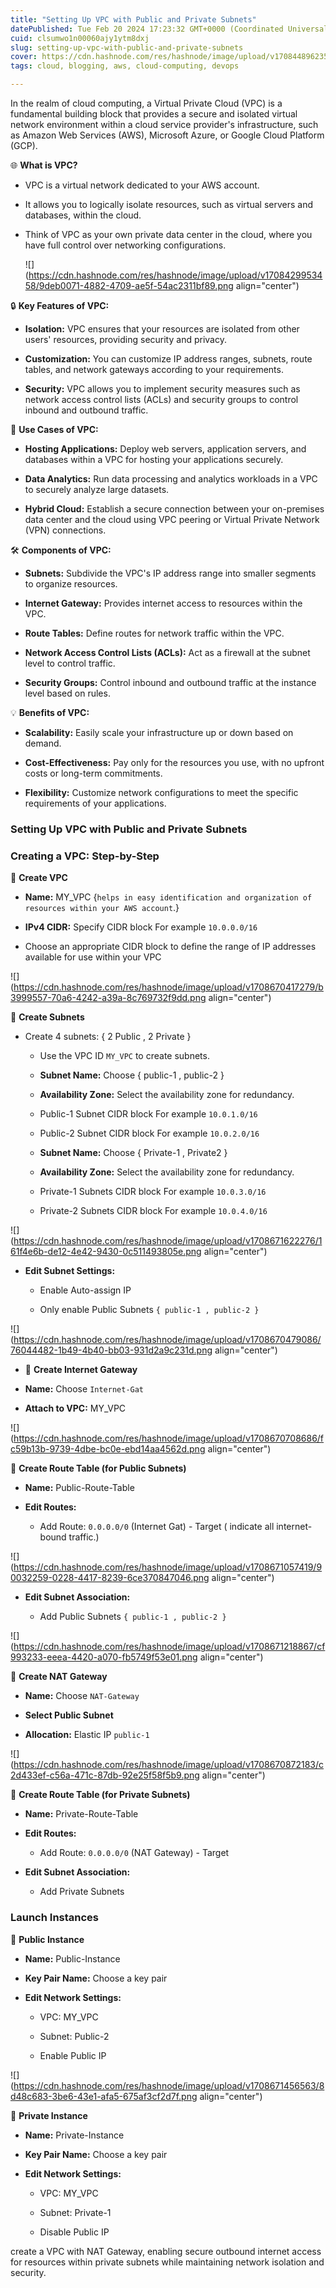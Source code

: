 ```yaml
---
title: "Setting Up VPC with Public and Private Subnets"
datePublished: Tue Feb 20 2024 17:23:32 GMT+0000 (Coordinated Universal Time)
cuid: clsumwo1n00060ajy1ytm8dxj
slug: setting-up-vpc-with-public-and-private-subnets
cover: https://cdn.hashnode.com/res/hashnode/image/upload/v1708448962354/47cc358c-ab43-4363-b9a4-76febe25d67b.jpeg
tags: cloud, blogging, aws, cloud-computing, devops

---
```


In the realm of cloud computing, a Virtual Private Cloud (VPC) is a fundamental building block that provides a secure and isolated virtual network environment within a cloud service provider's infrastructure, such as Amazon Web Services (AWS), Microsoft Azure, or Google Cloud Platform (GCP).

🌐 **What is VPC?**

* VPC is a virtual network dedicated to your AWS account.
    
* It allows you to logically isolate resources, such as virtual servers and databases, within the cloud.
    
* Think of VPC as your own private data center in the cloud, where you have full control over networking configurations.
    
    ![](https://cdn.hashnode.com/res/hashnode/image/upload/v1708429953458/9deb0071-4882-4709-ae5f-54ac2311bf89.png align="center")
    

🔒 **Key Features of VPC:**

* **Isolation:** VPC ensures that your resources are isolated from other users' resources, providing security and privacy.
    
* **Customization:** You can customize IP address ranges, subnets, route tables, and network gateways according to your requirements.
    
* **Security:** VPC allows you to implement security measures such as network access control lists (ACLs) and security groups to control inbound and outbound traffic.
    

🔧 **Use Cases of VPC:**

* **Hosting Applications:** Deploy web servers, application servers, and databases within a VPC for hosting your applications securely.
    
* **Data Analytics:** Run data processing and analytics workloads in a VPC to securely analyze large datasets.
    
* **Hybrid Cloud:** Establish a secure connection between your on-premises data center and the cloud using VPC peering or Virtual Private Network (VPN) connections.
    

🛠️ **Components of VPC:**

* **Subnets:** Subdivide the VPC's IP address range into smaller segments to organize resources.
    
* **Internet Gateway:** Provides internet access to resources within the VPC.
    
* **Route Tables:** Define routes for network traffic within the VPC.
    
* **Network Access Control Lists (ACLs):** Act as a firewall at the subnet level to control traffic.
    
* **Security Groups:** Control inbound and outbound traffic at the instance level based on rules.
    

💡 **Benefits of VPC:**

* **Scalability:** Easily scale your infrastructure up or down based on demand.
    
* **Cost-Effectiveness:** Pay only for the resources you use, with no upfront costs or long-term commitments.
    
* **Flexibility:** Customize network configurations to meet the specific requirements of your applications.
    

### **Setting Up VPC with Public and Private Subnets**

### **Creating a VPC: Step-by-Step**

🔹 **Create VPC**

* **Name:** MY\_VPC {`helps in easy identification and organization of resources within your AWS account`.}
    
* **IPv4 CIDR:** Specify CIDR block For example `10.0.0.0/16`
    
* Choose an appropriate CIDR block to define the range of IP addresses available for use within your VPC
    

![](https://cdn.hashnode.com/res/hashnode/image/upload/v1708670417279/b3999557-70a6-4242-a39a-8c769732f9dd.png align="center")

🔹 **Create Subnets**

* Create 4 subnets: { 2 Public , 2 Private }
    
    * Use the VPC ID `MY_VPC` to create subnets.
        
    * **Subnet Name:** Choose { public-1 , public-2 }
        
    * **Availability Zone:** Select the availability zone for redundancy.
        
    * Public-1 Subnet CIDR block For example `10.0.1.0/16`
        
    * Public-2 Subnet CIDR block For example `10.0.2.0/16`
        
    * **Subnet Name:** Choose { Private-1 , Private2 }
        
    * **Availability Zone:** Select the availability zone for redundancy.
        
    * Private-1 Subnets CIDR block For example `10.0.3.0/16`
        
    * Private-2 Subnets CIDR block For example `10.0.4.0/16`
        

![](https://cdn.hashnode.com/res/hashnode/image/upload/v1708671622276/161f4e6b-de12-4e42-9430-0c511493805e.png align="center")

* **Edit Subnet Settings:**
    
    * Enable Auto-assign IP
        
    * Only enable Public Subnets `{ public-1 , public-2 }`
        

![](https://cdn.hashnode.com/res/hashnode/image/upload/v1708670479086/76044482-1b49-4b40-bb03-931d2a9c231d.png align="center")

* 🔹 **Create Internet Gateway**
    
* **Name:** Choose `Internet-Gat`
    
* **Attach to VPC:** MY\_VPC
    

![](https://cdn.hashnode.com/res/hashnode/image/upload/v1708670708686/fc59b13b-9739-4dbe-bc0e-ebd14aa4562d.png align="center")

🔹 **Create Route Table (for Public Subnets)**

* **Name:** Public-Route-Table
    
* **Edit Routes:**
    
    * Add Route: `0.0.0.0/0` (Internet Gat) - Target ( indicate all internet-bound traffic.)
        

![](https://cdn.hashnode.com/res/hashnode/image/upload/v1708671057419/90032259-0228-4417-8239-6ce370847046.png align="center")

* **Edit Subnet Association:**
    
    * Add Public Subnets `{ public-1 , public-2 }`
        

![](https://cdn.hashnode.com/res/hashnode/image/upload/v1708671218867/cf993233-eeea-4420-a070-fb5749f53e01.png align="center")

🔹 **Create NAT Gateway**

* **Name:** Choose `NAT-Gateway`
    
* **Select Public Subnet**
    
* **Allocation:** Elastic IP `public-1`
    

![](https://cdn.hashnode.com/res/hashnode/image/upload/v1708670872183/c2d433ef-c56a-471c-87db-92e25f58f5b9.png align="center")

🔹 **Create Route Table (for Private Subnets)**

* **Name:** Private-Route-Table
    
* **Edit Routes:**
    
    * Add Route: `0.0.0.0/0` (NAT Gateway) - Target
        
* **Edit Subnet Association:**
    
    * Add Private Subnets
        

### **Launch Instances**

🔹 **Public Instance**

* **Name:** Public-Instance
    
* **Key Pair Name:** Choose a key pair
    
* **Edit Network Settings:**
    
    * VPC: MY\_VPC
        
    * Subnet: Public-2
        
    * Enable Public IP
        

![](https://cdn.hashnode.com/res/hashnode/image/upload/v1708671456563/8d48c683-3be6-43e1-afa5-675af3cf2d7f.png align="center")

🔹 **Private Instance**

* **Name:** Private-Instance
    
* **Key Pair Name:** Choose a key pair
    
* **Edit Network Settings:**
    
    * VPC: MY\_VPC
        
    * Subnet: Private-1
        
    * Disable Public IP
        

create a VPC with NAT Gateway, enabling secure outbound internet access for resources within private subnets while maintaining network isolation and security.